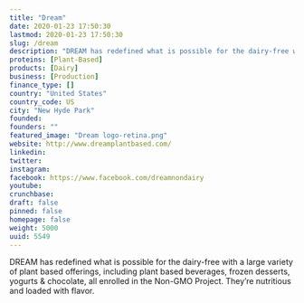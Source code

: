 ```yaml
---
title: "Dream"
date: 2020-01-23 17:50:30
lastmod: 2020-01-23 17:50:30
slug: /dream
description: "DREAM has redefined what is possible for the dairy-free with a large variety of plant based offerings, including plant based beverages, frozen desserts, yogurts & chocolate, all enrolled in the Non-GMO Project. They’re nutritious and loaded with flavor."
proteins: [Plant-Based]
products: [Dairy]
business: [Production]
finance_type: []
country: "United States"
country_code: US
city: "New Hyde Park"
founded: 
founders: ""
featured_image: "Dream logo-retina.png"
website: http://www.dreamplantbased.com/
linkedin: 
twitter: 
instagram: 
facebook: https://www.facebook.com/dreamnondairy
youtube: 
crunchbase: 
draft: false
pinned: false
homepage: false
weight: 5000
uuid: 5549
---
```

DREAM has redefined what is possible for the dairy-free with a large variety of plant based offerings, including plant based beverages, frozen desserts, yogurts & chocolate, all enrolled in the Non-GMO Project. They’re nutritious and loaded with flavor.
